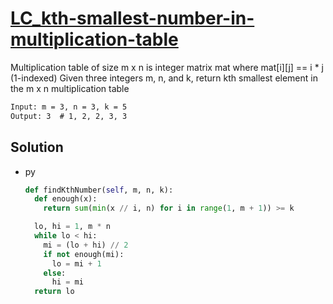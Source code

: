 # [LC_kth-smallest-number-in-multiplication-table](https://leetcode.com/problems/kth-smallest-number-in-multiplication-table)

Multiplication table of size m x n is integer matrix mat where mat[i][j] == i * j (1-indexed)
Given three integers m, n, and k, return kth smallest element in the m x n multiplication table

```txt
Input: m = 3, n = 3, k = 5
Output: 3  # 1, 2, 2, 3, 3
```

## Solution

* py

  ```py
  def findKthNumber(self, m, n, k):
    def enough(x):
      return sum(min(x // i, n) for i in range(1, m + 1)) >= k

    lo, hi = 1, m * n
    while lo < hi:
      mi = (lo + hi) // 2
      if not enough(mi):
        lo = mi + 1
      else:
        hi = mi
    return lo
  ```

